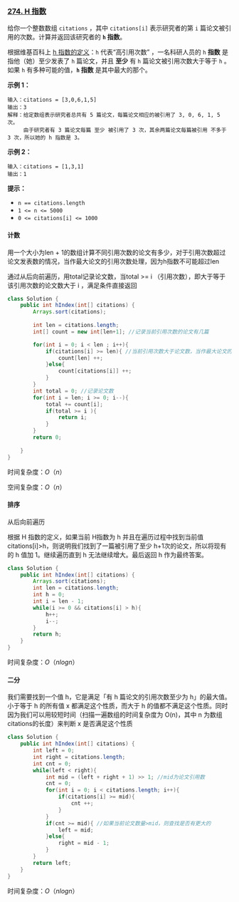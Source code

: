 ### [274. H 指数](https://leetcode.cn/problems/h-index/)

给你一个整数数组 `citations` ，其中 `citations[i]` 表示研究者的第 `i` 篇论文被引用的次数。计算并返回该研究者的 **`h` 指数**。

根据维基百科上 [h 指数的定义](https://baike.baidu.com/item/h-index/3991452?fr=aladdin)：`h` 代表“高引用次数” ，一名科研人员的 `h` **指数** 是指他（她）至少发表了 `h` 篇论文，并且 **至少** 有 `h` 篇论文被引用次数大于等于 `h` 。如果 `h` 有多种可能的值，**`h` 指数** 是其中最大的那个。



**示例 1：**

```
输入：citations = [3,0,6,1,5]
输出：3 
解释：给定数组表示研究者总共有 5 篇论文，每篇论文相应的被引用了 3, 0, 6, 1, 5 次。
     由于研究者有 3 篇论文每篇 至少 被引用了 3 次，其余两篇论文每篇被引用 不多于 3 次，所以她的 h 指数是 3。
```

**示例 2：**

```
输入：citations = [1,3,1]
输出：1
```

**提示：**

- `n == citations.length`
- `1 <= n <= 5000`
- `0 <= citations[i] <= 1000`



#### 计数

用一个大小为len + 1的数组计算不同引用次数的论文有多少，对于引用次数超过论文发表数的情况，当作最大论文的引用次数处理，因为h指数不可能超过len

通过从后向前遍历，用total记录论文数，当total >= i （引用次数），即大于等于该引用次数的论文数大于 i ，满足条件直接返回

```java
class Solution {
    public int hIndex(int[] citations) {
        Arrays.sort(citations);
        
        int len = citations.length;
        int[] count = new int[len+1]; //记录当前引用次数的论文有几篇

        for(int i = 0; i < len ; i++){
            if(citations[i] >= len){ //当前引用次数大于论文数，当作最大论文的引用次数处理，因为h指数不可能超过len
                count[len] ++;
            }else{
                count[citations[i]] ++;
            }
        }
        int total = 0; //记录论文数
        for(int i = len; i >= 0; i--){
            total += count[i];
            if(total >= i ){
                return i;
            }
        }
        return 0;
        
    }
}
```

时间复杂度：$O（n）$

空间复杂度：$O（n）$





#### 排序

从后向前遍历

根据 H 指数的定义，如果当前 H指数为 h 并且在遍历过程中找到当前值 citations[i]>h，则说明我们找到了一篇被引用了至少 h+1次的论文，所以将现有的 h 值加 1。继续遍历直到 h 无法继续增大。最后返回 h 作为最终答案。

```java
class Solution {
    public int hIndex(int[] citations) {
        Arrays.sort(citations);
        int len = citations.length;
        int h = 0;
        int i = len - 1;
        while(i >= 0 && citations[i] > h){
            h++;
            i--;
        }
        return h;
    }
}
```

时间复杂度：$O（n log n）$





#### 二分

我们需要找到一个值 h，它是满足「有 h 篇论文的引用次数至少为 h」的最大值。小于等于 h 的所有值 x 都满足这个性质，而大于 h 的值都不满足这个性质。同时因为我们可以用较短时间（扫描一遍数组的时间复杂度为 O(n)，其中 n 为数组 citations的长度）来判断 x 是否满足这个性质

```java
class Solution {
    public int hIndex(int[] citations) {
        int left = 0;
        int right = citations.length;
        int cnt = 0;
        while(left < right){
            int mid = (left + right + 1) >> 1; //mid为论文引用数
            cnt = 0;
            for(int i = 0; i < citations.length; i++){
                if(citations[i] >= mid){
                    cnt ++;
                }
            }
            if(cnt >= mid){ //如果当前论文数量>mid，则查找是否有更大的
                left = mid;
            }else{
                right = mid - 1;
            }
        }
        return left;
    }
}
```

时间复杂度：$O（n log n）$